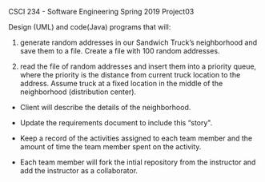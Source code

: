 CSCI 234 - Software Engineering
Spring 2019
Project03


Design (UML) and code(Java) programs that will: 
1. generate random addresses in our Sandwich Truck’s neighborhood and save them to a file. Create a file with 100 random addresses.

2. read the file of random addresses and insert them into a priority queue, where the priority is the distance from current truck location to the address. 
Assume truck at a fixed location in the middle of the neighborhood (distribution center).

- Client will describe the details of the neighborhood.

- Update the requirements document to include this “story".

- Keep a record of the activities assigned to each team member and the amount of time the team member spent on the activity.

- Each team member will fork the intial repository from the instructor and add the instructor as a collaborator.
